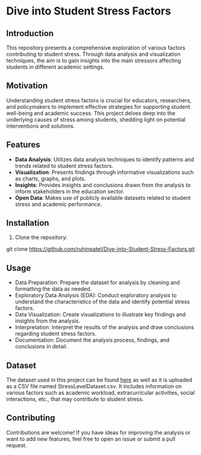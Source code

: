 # Dive into Student Stress Factors

## Introduction

This repository presents a comprehensive exploration of various factors contributing to student stress. Through data analysis and visualization techniques, the aim is to gain insights into the main stressors affecting students in different academic settings.

## Motivation

Understanding student stress factors is crucial for educators, researchers, and policymakers to implement effective strategies for supporting student well-being and academic success. This project delves deep into the underlying causes of stress among students, shedding light on potential interventions and solutions.

## Features

- **Data Analysis**: Utilizes data analysis techniques to identify patterns and trends related to student stress factors.
- **Visualization**: Presents findings through informative visualizations such as charts, graphs, and plots.
- **Insights**: Provides insights and conclusions drawn from the analysis to inform stakeholders in the education sector.
- **Open Data**: Makes use of publicly available datasets related to student stress and academic performance.

## Installation

1. Clone the repository:

git clone https://github.com/ruhinpatel/Dive-into-Student-Stress-Factors.git

## Usage

- Data Preparation: Prepare the dataset for analysis by cleaning and formatting the data as needed.
- Exploratory Data Analysis (EDA): Conduct exploratory analysis to understand the characteristics of the data and identify potential stress factors.
- Data Visualization: Create visualizations to illustrate key findings and insights from the analysis.
- Interpretation: Interpret the results of the analysis and draw conclusions regarding student stress factors.
- Documentation: Document the analysis process, findings, and conclusions in detail.

## Dataset
The dataset used in this project can be found [here](https://www.kaggle.com/datasets/rxnach/student-stress-factors-a-comprehensive-analysis) as well as it is uploaded as a CSV file named StressLevelDataset.csv. It includes information on various factors such as academic workload, extracurricular activities, social interactions, etc., that may contribute to student stress.

## Contributing
Contributions are welcome! If you have ideas for improving the analysis or want to add new features, feel free to open an issue or submit a pull request.
